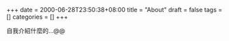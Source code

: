 +++
date = 2000-06-28T23:50:38+08:00
title = "About"
draft = false
tags = []
categories = []
+++

自我介紹什麼的...@@
